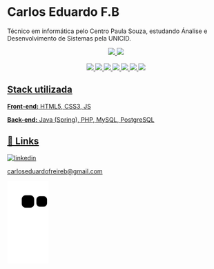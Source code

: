 
# Carlos Eduardo F.B

Técnico em informática pelo Centro Paula Souza, estudando Ánalise e Desenvolvimento de Sistemas pela UNICID.

<div align="center">
  <a href="https://github.com/carlossfb">
  <link rel="stylesheet" href="https://cdn.jsdelivr.net/gh/devicons/devicon@v2.15.1/devicon.min.css">
  <img height="180em" src="https://github-readme-stats.vercel.app/api?username=carlossfb&show_icons=true&theme=moltack&include_all_commits=true&count_private=true"/>
  <img height="180em" src="https://github-readme-stats.vercel.app/api/top-langs/?username=carlossfb&layout=compact&langs_count=7&theme=moltack"/>
</div>

<div align="center"><br>
  <img src="https://cdn.jsdelivr.net/gh/devicons/devicon/icons/spring/spring-original.svg" width='60em'/>
  <img src="https://cdn.jsdelivr.net/gh/devicons/devicon/icons/java/java-original.svg" width='70em' />
  <img src="https://cdn.jsdelivr.net/gh/devicons/devicon/icons/postgresql/postgresql-original.svg" width='60em' />
  <img src="https://cdn.jsdelivr.net/gh/devicons/devicon/icons/linux/linux-original.svg" width='60em' />
  <img src="https://cdn.jsdelivr.net/gh/devicons/devicon/icons/heroku/heroku-plain.svg" width='60em' />
<!--  <img src="https://cdn.jsdelivr.net/gh/devicons/devicon/icons/docker/docker-original.svg" width='80em'/>    -->    
  <img src="https://cdn.jsdelivr.net/gh/devicons/devicon/icons/docker/docker-original-wordmark.svg" width='80em'/>
  
  <img src="https://cdn.jsdelivr.net/gh/devicons/devicon/icons/composer/composer-original.svg" width='80em' />
   
</div>

## Stack utilizada

**Front-end:** HTML5, CSS3, JS

**Back-end:** Java (Spring), PHP, MySQL, PostgreSQL

## 🔗 Links
[![linkedin](https://img.shields.io/badge/linkedin-0A66C2?style=for-the-badge&logo=linkedin&logoColor=white)](https://www.linkedin.com/in/carlossfb/) 

carloseduardofreireb@gmail.com


 ![snake gif](https://github.com/carlossfb/carlossfb/blob/output/github-contribution-grid-snake.svg)
